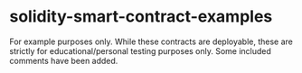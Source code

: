 # solidity-smart-contract-examples
For example purposes only. While these contracts are deployable, these are strictly for educational/personal testing purposes only. 
Some included comments have been added.
